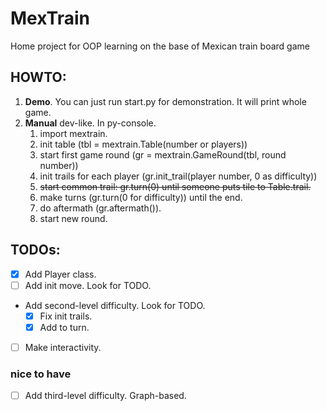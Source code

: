 # MexTrain
Home project for OOP learning on the base of Mexican train board game

## HOWTO:
1. **Demo**. You can just run start.py for demonstration. It will print whole game.
2. **Manual** dev-like. In py-console.
   1. import mextrain.
   2. init table (tbl = mextrain.Table(number or players))
   3. start first game round (gr = mextrain.GameRound(tbl, round number))
   4. init trails for each player (gr.init_trail(player number, 0 as difficulty))
   5. ~~start common trail: gr.turn(0) until someone puts tile to Table.trail.~~
   5. make turns (gr.turn(0 for difficulty)) until the end.
   6. do aftermath (gr.aftermath()).
   7. start new round.

## TODOs:
- [x] Add Player class.
- [ ] Add init move. Look for TODO.
* Add second-level difficulty. Look for TODO.
  - [x] Fix init trails.
  - [x] Add to turn.
- [ ] Make interactivity.

### nice to have
- [ ] Add third-level difficulty. Graph-based.
